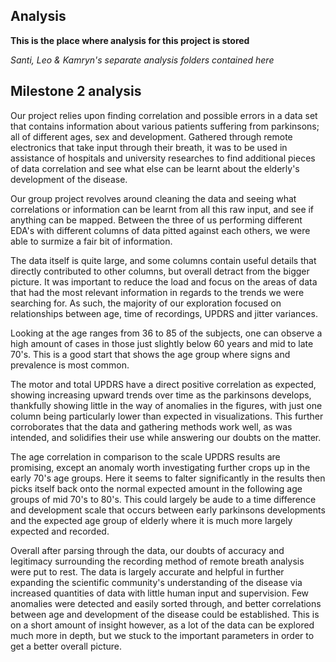 ## Analysis

**This is the place where analysis for this project is stored**

*Santi, Leo & Kamryn's separate analysis folders contained here*

## Milestone 2 analysis
Our project relies upon finding correlation and possible errors in a data set that contains information about various patients suffering from parkinsons; all of different ages, sex and development. Gathered through remote electronics that take input through their breath, it was to be used in assistance of hospitals and university researches to find additional pieces of data correlation and see what else can be learnt about the elderly's development of the disease.

Our group project revolves around cleaning the data and seeing what correlations or information can be learnt from all this raw input, and see if anything can be mapped. Between the three of us performing different EDA's with different columns of data pitted against each others, we were able to surmize a fair bit of information.

The data itself is quite large, and some columns contain useful details that directly contributed to other columns, but overall detract from the bigger picture. It was important to reduce the load and focus on the areas of data that had the most relevant information in regards to the trends we were searching for. As such, the majority of our exploration focused on relationships between age, time of recordings, UPDRS and jitter variances.

Looking at the age ranges from 36 to 85 of the subjects, one can observe a high amount of cases in those just slightly below 60 years and mid to late 70's. This is a good start that shows the age group where signs and prevalence is most common.

The motor and total UPDRS have a direct positive correlation as expected, showing increasing upward trends over time as the parkinsons develops, thankfully showing little in the way of anomalies in the figures, with just one column being particularly lower than expected in visualizations. This further corroborates that the data and gathering methods work well, as was intended, and solidifies their use while answering our doubts on the matter.

The age correlation in comparison to the scale UPDRS results are promising, except an anomaly worth investigating further crops up in the early 70's age groups. Here it seems to falter significantly in the results then picks itself back onto the normal expected amount in the following age groups of mid 70's to 80's. This could largely be aude to a time difference and development scale that occurs between early parkinsons developments and the expected age group of elderly where it is much more largely expected and recorded.

Overall after parsing through the data, our doubts of accuracy and legitimacy surrounding the recording method of remote breath analysis were put to rest. The data is largely accurate and helpful in further expanding the scientific community's understanding of the disease via increased quantities of data with little human input and supervision. Few anomalies were detected and easily sorted through, and better correlations between age and development of the disease could be established. This is on a short amount of insight however, as a lot of the data can be explored much more in depth, but we stuck to the important parameters in order to get a better overall picture.

